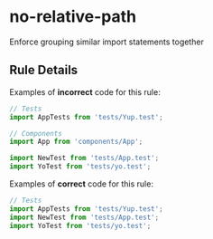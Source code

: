 # no-relative-path

Enforce grouping similar import statements together

## Rule Details

Examples of **incorrect** code for this rule:

```js
// Tests
import AppTests from 'tests/Yup.test';

// Components
import App from 'components/App';

import NewTest from 'tests/App.test';
import YoTest from 'tests/yo.test';
```

Examples of **correct** code for this rule:

```js
// Tests
import AppTests from 'tests/Yup.test';
import NewTest from 'tests/App.test';
import YoTest from 'tests/yo.test';
```
